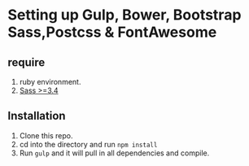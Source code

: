 # Setting up Gulp, Bower, Bootstrap Sass,Postcss & FontAwesome


## require
1. ruby environment.
2. [Sass >=3.4](http://sass-lang.com/install)



## Installation

1. Clone this repo.
2. cd into the directory and run `npm install`
3. Run `gulp` and it will pull in all dependencies and compile.

